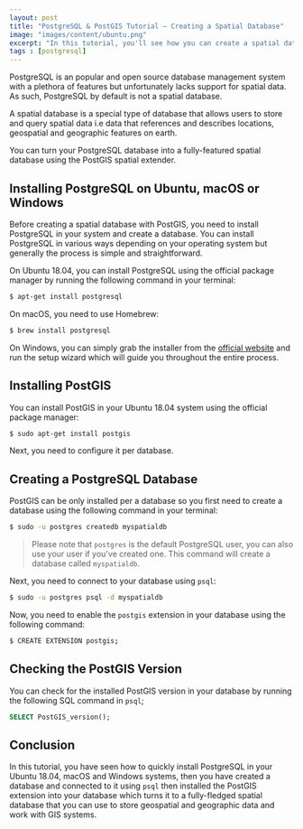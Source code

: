 ```yaml
---
layout: post
title: "PostgreSQL & PostGIS Tutorial — Creating a Spatial Database"
image: "images/content/ubuntu.png"
excerpt: "In this tutorial, you'll see how you can create a spatial database with PostgreSQL and PostGIS for your GIS based apps" 
tags : [postgresql]
---
```

 

PostgreSQL is an popular and open source database management system with a plethora of features but unfortunately lacks support for spatial data. As such, PostgreSQL by default is not a spatial database. 

A spatial database is a special type of database that allows users to store and query spatial data i.e data that references and describes locations, geospatial and geographic features on earth. 

You can turn your PostgreSQL database into a fully-featured spatial database using the PostGIS spatial extender.

## Installing PostgreSQL on Ubuntu, macOS or Windows

Before creating a spatial database with PostGIS, you need to install PostgreSQL in your system and create a database. You can install PostgreSQL in various ways depending on your operating system but generally the process is simple and straightforward.

On Ubuntu 18.04, you can install PostgreSQL using the official package manager by running the following command in your terminal:

```bash
$ apt-get install postgresql
```

On macOS, you need to use Homebrew:

```bash
$ brew install postgresql
```

On Windows, you can simply grab the installer from the [official website](https://www.postgresql.org/download/windows/) and run the setup wizard which will guide you throughout the entire process.

## Installing PostGIS

You can install PostGIS in your Ubuntu 18.04 system using the official package manager:

```bash
$ sudo apt-get install postgis
```

Next, you need to configure it per database.

## Creating a PostgreSQL Database 
 
PostGIS can be only installed per a database so you first need to create a database using the following command in your terminal:

```bash
$ sudo -u postgres createdb myspatialdb
``` 

>Please note that `postgres` is the default PostgreSQL user, you can also use your user if you've created one.
>This command will create a database called `myspatialdb`.

Next, you need to connect to your database using `psql`:

```bash
$ sudo -u postgres psql -d myspatialdb
```

Now, you need to enable the `postgis` extension in your database using the following command:

```bash
$ CREATE EXTENSION postgis;
```

## Checking the PostGIS Version

You can check for the installed PostGIS version in your database by running the following SQL command in `psql`;

```sql
SELECT PostGIS_version();
```

## Conclusion

In this tutorial, you have seen how to quickly install PostgreSQL in your Ubuntu 18.04, macOS and Windows systems, then you have created a database and connected to it using `psql` then installed the PostGIS extension into your database which turns it to a fully-fledged spatial database that you can use to store geospatial and geographic data and work with GIS  systems. 

